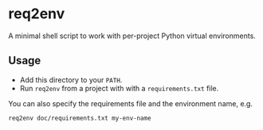 # req2env

A minimal shell script to work with per-project Python virtual environments.

## Usage

* Add this directory to your `PATH`.
* Run `req2env` from a project with with a `requirements.txt` file.

You can also specify the requirements file and the environment name, e.g.

    req2env doc/requirements.txt my-env-name
